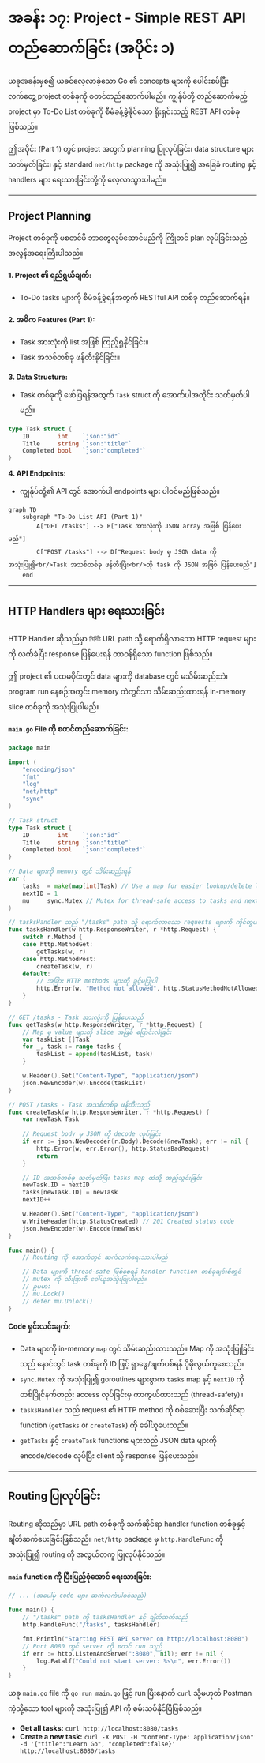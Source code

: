 # အခန်း ၁၇: Project - Simple REST API တည်ဆောက်ခြင်း (အပိုင်း ၁)

ယခုအခန်းမှစ၍ ယခင်လေ့လာခဲ့သော Go ၏ concepts များကို ပေါင်းစပ်ပြီး လက်တွေ့ project တစ်ခုကို စတင်တည်ဆောက်ပါမည်။ ကျွန်ုပ်တို့ တည်ဆောက်မည့် project မှာ To-Do List တစ်ခုကို စီမံခန့်ခွဲနိုင်သော ရိုးရှင်းသည့် REST API တစ်ခုဖြစ်သည်။

ဤအပိုင်း (Part 1) တွင် project အတွက် planning ပြုလုပ်ခြင်း၊ data structure များ သတ်မှတ်ခြင်း၊ နှင့် standard `net/http` package ကို အသုံးပြု၍ အခြေခံ routing နှင့် handlers များ ရေးသားခြင်းတို့ကို လေ့လာသွားပါမည်။

---

## Project Planning

Project တစ်ခုကို မစတင်မီ ဘာတွေလုပ်ဆောင်မည်ကို ကြိုတင် plan လုပ်ခြင်းသည် အလွန်အရေးကြီးပါသည်။

**1. Project ၏ ရည်ရွယ်ချက်:**
*   To-Do tasks များကို စီမံခန့်ခွဲရန်အတွက် RESTful API တစ်ခု တည်ဆောက်ရန်။

**2. အဓိက Features (Part 1):**
*   Task အားလုံးကို list အဖြစ် ကြည့်ရှုနိုင်ခြင်း။
*   Task အသစ်တစ်ခု ဖန်တီးနိုင်ခြင်း။

**3. Data Structure:**
*   Task တစ်ခုကို ဖော်ပြရန်အတွက် `Task` struct ကို အောက်ပါအတိုင်း သတ်မှတ်ပါမည်။

```go
type Task struct {
    ID        int    `json:"id"`
    Title     string `json:"title"`
    Completed bool   `json:"completed"`
}
```

**4. API Endpoints:**
*   ကျွန်ုပ်တို့၏ API တွင် အောက်ပါ endpoints များ ပါဝင်မည်ဖြစ်သည်။

```mermaid
graph TD
    subgraph "To-Do List API (Part 1)"
        A["GET /tasks"] --> B["Task အားလုံးကို JSON array အဖြစ် ပြန်ပေးမည်"]
        C["POST /tasks"] --> D["Request body မှ JSON data ကို အသုံးပြု၍<br/>Task အသစ်တစ်ခု ဖန်တီးပြီး<br/>ထို task ကို JSON အဖြစ် ပြန်ပေးမည်"]
    end
```

---

## HTTP Handlers များ ရေးသားခြင်း

HTTP Handler ဆိုသည်မှာ নির্দিষ্ট URL path သို့ ရောက်ရှိလာသော HTTP request များကို လက်ခံပြီး response ပြန်ပေးရန် တာဝန်ရှိသော function ဖြစ်သည်။

ဤ project ၏ ပထမပိုင်းတွင် data များကို database တွင် မသိမ်းဆည်းဘဲ၊ program run နေစဉ်အတွင်း memory ထဲတွင်သာ သိမ်းဆည်းထားရန် in-memory slice တစ်ခုကို အသုံးပြုပါမည်။

**`main.go` File ကို စတင်တည်ဆောက်ခြင်း:**

```go
package main

import (
	"encoding/json"
	"fmt"
	"log"
	"net/http"
	"sync"
)

// Task struct
type Task struct {
	ID        int    `json:"id"`
	Title     string `json:"title"`
	Completed bool   `json:"completed"`
}

// Data များကို memory တွင် သိမ်းဆည်းရန်
var (
	tasks  = make(map[int]Task) // Use a map for easier lookup/delete later
	nextID = 1
	mu     sync.Mutex // Mutex for thread-safe access to tasks and nextID
)

// tasksHandler သည် "/tasks" path သို့ ရောက်လာသော requests များကို ကိုင်တွယ်မည်
func tasksHandler(w http.ResponseWriter, r *http.Request) {
	switch r.Method {
	case http.MethodGet:
		getTasks(w, r)
	case http.MethodPost:
		createTask(w, r)
	default:
		// အခြား HTTP methods များကို ခွင့်မပြုပါ
		http.Error(w, "Method not allowed", http.StatusMethodNotAllowed)
	}
}

// GET /tasks - Task အားလုံးကို ပြန်ပေးသည်
func getTasks(w http.ResponseWriter, r *http.Request) {
	// Map မှ value များကို slice အဖြစ် ပြောင်းလဲခြင်း
	var taskList []Task
	for _, task := range tasks {
		taskList = append(taskList, task)
	}

	w.Header().Set("Content-Type", "application/json")
	json.NewEncoder(w).Encode(taskList)
}

// POST /tasks - Task အသစ်တစ်ခု ဖန်တီးသည်
func createTask(w http.ResponseWriter, r *http.Request) {
	var newTask Task
	
	// Request body မှ JSON ကို decode လုပ်ခြင်း
	if err := json.NewDecoder(r.Body).Decode(&newTask); err != nil {
		http.Error(w, err.Error(), http.StatusBadRequest)
		return
	}

	// ID အသစ်တစ်ခု သတ်မှတ်ပြီး tasks map ထဲသို့ ထည့်သွင်းခြင်း
	newTask.ID = nextID
	tasks[newTask.ID] = newTask
	nextID++

	w.Header().Set("Content-Type", "application/json")
	w.WriteHeader(http.StatusCreated) // 201 Created status code
	json.NewEncoder(w).Encode(newTask)
}

func main() {
    // Routing ကို အောက်တွင် ဆက်လက်ရေးသားပါမည်

	// Data များကို thread-safe ဖြစ်စေရန် handler function တစ်ခုချင်းစီတွင်
	// mutex ကို သီးခြားစီ ခေါ်ယူအသုံးပြုပါမည်။
	// ဥပမာ:
	// mu.Lock()
	// defer mu.Unlock()
}
```

**Code ရှင်းလင်းချက်:**
*   Data များကို in-memory `map` တွင် သိမ်းဆည်းထားသည်။ Map ကို အသုံးပြုခြင်းသည် နောင်တွင် task တစ်ခုကို ID ဖြင့် ရှာဖွေ/ဖျက်ပစ်ရန် ပိုမိုလွယ်ကူစေသည်။
*   `sync.Mutex` ကို အသုံးပြု၍ goroutines များစွာက `tasks` map နှင့် `nextID` ကို တစ်ပြိုင်နက်တည်း access လုပ်ခြင်းမှ ကာကွယ်ထားသည် (thread-safety)။
*   `tasksHandler` သည် request ၏ HTTP method ကို စစ်ဆေးပြီး သက်ဆိုင်ရာ function (`getTasks` or `createTask`) ကို ခေါ်ယူပေးသည်။
*   `getTasks` နှင့် `createTask` functions များသည် JSON data များကို encode/decode လုပ်ပြီး client သို့ response ပြန်ပေးသည်။

---

## Routing ပြုလုပ်ခြင်း

Routing ဆိုသည်မှာ URL path တစ်ခုကို သက်ဆိုင်ရာ handler function တစ်ခုနှင့် ချိတ်ဆက်ပေးခြင်းဖြစ်သည်။ `net/http` package မှ `http.HandleFunc` ကို အသုံးပြု၍ routing ကို အလွယ်တကူ ပြုလုပ်နိုင်သည်။

**`main` function ကို ပြီးပြည့်စုံအောင် ရေးသားခြင်း:**

```go
// ... (အပေါ်မှ code များ ဆက်လက်ပါဝင်သည်)

func main() {
    // "/tasks" path ကို tasksHandler နှင့် ချိတ်ဆက်သည်
    http.HandleFunc("/tasks", tasksHandler)

    fmt.Println("Starting REST API server on http://localhost:8080")
    // Port 8080 တွင် server ကို စတင် run သည်
    if err := http.ListenAndServe(":8080", nil); err != nil {
        log.Fatalf("Could not start server: %s\n", err.Error())
    }
}
```

ယခု `main.go` file ကို `go run main.go` ဖြင့် run ပြီးနောက် `curl` သို့မဟုတ် Postman ကဲ့သို့သော tool များကို အသုံးပြု၍ API ကို စမ်းသပ်နိုင်ပြီဖြစ်သည်။

*   **Get all tasks:** `curl http://localhost:8080/tasks`
*   **Create a new task:** `curl -X POST -H "Content-Type: application/json" -d '{"title":"Learn Go", "completed":false}' http://localhost:8080/tasks`